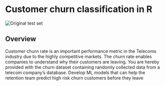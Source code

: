 # Customer churn classification in R
![Original test set](https://drive.google.com/uc?export=view&id=1rFEjEX71s9LIa-LzlvUivHAyBNuMNynP)

## Overview
Customer churn rate is an important performance metric in the Telecoms industry due to the highly competitive
markets. The churn rate enables companies to understand why their customers are leaving. You are hereby provided
with the churn dataset containing randomly collected data from a telecom company’s database. Develop ML models
that can help the retention team predict high risk churn customers before they leave